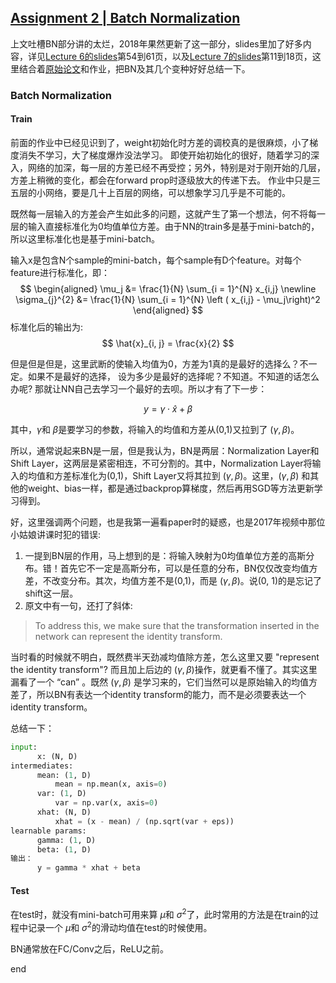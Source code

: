 [Assignment 2 | Batch Normalization](https://github.com/FortiLeiZhang/cs231n/blob/master/code/cs231n/assignment2/BatchNormalization.ipynb)
---

上文吐槽BN部分讲的太烂，2018年果然更新了这一部分，slides里加了好多内容，详见[Lecture 6的slides](http://cs231n.stanford.edu/slides/2018/cs231n_2018_lecture06.pdf)第54到61页，以及[Lecture 7的slides](http://cs231n.stanford.edu/slides/2018/cs231n_2018_lecture07.pdf)第11到18页，这里结合着[原始论文](https://arxiv.org/abs/1502.03167)和作业，把BN及其几个变种好好总结一下。

### Batch Normalization
#### Train
前面的作业中已经见识到了，weight初始化时方差的调校真的是很麻烦，小了梯度消失不学习，大了梯度爆炸没法学习。
即使开始初始化的很好，随着学习的深入，网络的加深，每一层的方差已经不再受控；另外，特别是对于刚开始的几层，方差上稍微的变化，都会在forward prop时逐级放大的传递下去。
作业中只是三五层的小网络，要是几十上百层的网络，可以想象学习几乎是不可能的。

既然每一层输入的方差会产生如此多的问题，这就产生了第一个想法，何不将每一层的输入直接标准化为0均值单位方差。由于NN的train多是基于mini-batch的，所以这里标准化也是基于mini-batch。

输入x是包含N个sample的mini-batch，每个sample有D个feature。对每个feature进行标准化，即：
$$
\begin{aligned}
\mu_j &= \frac{1}{N} \sum_{i = 1}^{N} x_{i,j} \newline
\sigma_{j}^{2} &= \frac{1}{N} \sum_{i = 1}^{N} \left ( x_{i,j} - \mu_j\right)^2
\end{aligned}
$$
标准化后的输出为:
$$
\hat{x}_{i, j} = \frac{x}{2}
$$

但是但是但是，这里武断的使输入均值为0，方差为1真的是最好的选择么？不一定。如果不是最好的选择，
设为多少是最好的选择呢？不知道。不知道的话怎么办呢?
那就让NN自己去学习一个最好的去呗。所以才有了下一步：

$$
y = \gamma \cdot \hat{x} + \beta
$$

其中，$\gamma$和 $\beta$是要学习的参数，将输入的均值和方差从(0,1)又拉到了 $(\gamma, \beta)$。

所以，通常说起来BN是一层，但是我认为，BN是两层：Normalization Layer和Shift Layer，这两层是紧密相连，不可分割的。其中，Normalization Layer将输入的均值和方差标准化为(0,1)，Shift Layer又将其拉到 $(\gamma, \beta)$。这里，$(\gamma, \beta)$ 和其他的weight、bias一样，都是通过backprop算梯度，然后再用SGD等方法更新学习得到。

好，这里强调两个问题，也是我第一遍看paper时的疑惑，也是2017年视频中那位小姑娘讲课时犯的错误:

1. 一提到BN层的作用，马上想到的是：将输入映射为0均值单位方差的高斯分布。错！首先它不一定是高斯分布，可以是任意的分布，BN仅仅改变均值方差，不改变分布。其次，均值方差不是(0,1)，而是 $(\gamma, \beta)$。说(0, 1)的是忘记了shift这一层。
2. 原文中有一句，还打了斜体:
> To address this, we make sure that the transformation inserted in the network can represent the identity transform.

当时看的时候就不明白，既然费半天劲减均值除方差，怎么这里又要 "represent the identity transform"? 而且加上后边的 $(\gamma, \beta)$操作，就更看不懂了。其实这里漏看了一个 “can” 。既然 $(\gamma, \beta)$ 是学习来的，它们当然可以是原始输入的均值方差了，所以BN有表达一个identity transform的能力，而不是必须要表达一个identity transform。

总结一下：
```python
input:
      x: (N, D)
intermediates:
      mean: (1, D)  
          mean = np.mean(x, axis=0)
      var: (1, D)
          var = np.var(x, axis=0)
      xhat: (N, D)
          xhat = (x - mean) / (np.sqrt(var + eps))
learnable params:
      gamma: (1, D)
      beta: (1, D)
输出：
      y = gamma * xhat + beta
```
#### Test
在test时，就没有mini-batch可用来算 $\mu$和 $\sigma^2$了，此时常用的方法是在train的过程中记录一个 $\mu$和 $\sigma^2$的滑动均值在test的时候使用。

BN通常放在FC/Conv之后，ReLU之前。































end
